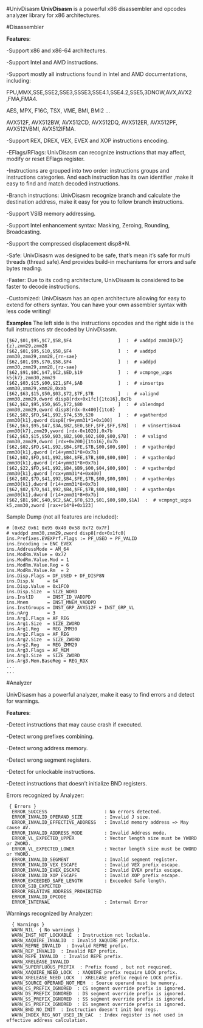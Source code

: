 #UnivDisasm
**UnivDisasm** is a powerful x86 disassembler and opcodes analyzer library for x86 architectures.

#Disassembler

**Features**:

-Support x86 and x86-64 architectures.

-Support Intel and AMD instructions.

-Support mostly all instructions found in Intel and AMD documentations, including:

FPU,MMX,SSE,SSE2,SSE3,SSSE3,SSE4.1,SSE4.2,SSE5,3DNOW,AVX,AVX2 ,FMA,FMA4.

AES, MPX, F16C, TSX, VME, BMI, BMI2 …

AVX512F, AVX512BW, AVX512CD, AVX512DQ, AVX512ER, AVX512PF, AVX512VBMI, AVX512IFMA.

-Support REX, DREX, VEX, EVEX and XOP instructions encoding.

-EFlags/RFlags: UnivDisasm can recognize instructions that may affect, modify or reset EFlags register. 

-Instructions are grouped into two order: instructions groups and instructions categories. And each instruction has its own identifier ,make it easy to find and match decoded instructions.

-Branch instructions: UnivDisasm recognize branch and calculate the destination address, make it easy for you to follow branch instructions. 

-Support VSIB memory addressing.

-Support Intel enhancement syntax: Masking, Zeroing, Rounding, Broadcasting.

-Support the compressed displacement disp8*N.

-Safe: UnivDisasm was designed to be safe, that’s mean it’s safe for multi threads (thread safe).And provides build-in mechanisms for errors and safe bytes reading.

-Faster: Due to its coding architecture, UnivDisasm is considered to be faster to decode instructions.

-Customized: UnivDisasm has an open architecture allowing for easy to extend for others syntax. You can have your own assembler syntax with less code writing!

**Examples**
The left side is the instructions opcodes and the right side is the full instructions str decoded by UnivDisasm.
```
[$62,$01,$95,$C7,$58,$F4                 ]  :  # vaddpd zmm30{k7}{z},zmm29,zmm28         
[$62,$01,$95,$10,$58,$F4                 ]  :  # vaddpd zmm30,zmm29,zmm28,{rn-sae}       
[$62,$01,$95,$70,$58,$F4                 ]  :  # vaddpd zmm30,zmm29,zmm28,{rz-sae}       
[$62,$91,$0C,$47,$C2,$ED,$19             ]  :  # vcmpnge_uqps k5{k7},zmm30,zmm29         
[$62,$03,$15,$00,$21,$F4,$AB             ]  :  # vinsertps xmm30,xmm29,xmm28,0xab        
[$62,$63,$15,$50,$03,$72,$7F,$7B         ]  :  # valignd zmm30,zmm29,dword disp8[rdx+0x1fc]{1to16},0x7b
[$62,$62,$95,$50,$65,$72,$80             ]  :  # vblendmpd zmm30,zmm29,qword disp8[rdx-0x400]{1to8}
[$62,$02,$FD,$41,$92,$74,$39,$20         ]  :  # vgatherdpd zmm30{k1},qword disp8[r9+ymm31*1+0x100]
[$62,$63,$95,$47,$3A,$B2,$E0,$EF,$FF,$FF,$7B]  :  # vinserti64x4 zmm30{k7},zmm29,yword [rdx-0x1020],0x7b
[$62,$63,$15,$50,$03,$B2,$00,$02,$00,$00,$7B]  :  # valignd zmm30,zmm29,dword [rdx+0x200]{1to16},0x7b
[$62,$02,$FD,$41,$92,$B4,$FE,$7B,$00,$00,$00]  :  # vgatherdpd zmm30{k1},qword [r14+ymm31*8+0x7b]
[$62,$02,$FD,$41,$92,$B4,$FE,$7B,$00,$00,$00]  :  # vgatherdpd zmm30{k1},qword [r14+ymm31*8+0x7b]
[$62,$22,$FD,$41,$92,$B4,$B9,$00,$04,$00,$00]  :  # vgatherdpd zmm30{k1},qword [rcx+ymm31*4+0x400]
[$62,$02,$7D,$41,$92,$B4,$FE,$7B,$00,$00,$00]  :  # vgatherdps zmm30{k1},dword [r14+zmm31*8+0x7b]
[$62,$02,$7D,$41,$92,$B4,$FE,$7B,$00,$00,$00]  :  # vgatherdps zmm30{k1},dword [r14+zmm31*8+0x7b]
[$62,$B1,$0C,$40,$C2,$AC,$F0,$23,$01,$00,$00,$1A]  :  # vcmpngt_uqps k5,zmm30,zword [rax+r14*8+0x123]
```

Sample Dump (not all features are included):
```
# [0x62 0x61 0x95 0x40 0x58 0x72 0x7F]
# vaddpd zmm30,zmm29,zword disp8[rdx+0x1fc0]
ins.Prefixes.EVEXPrf.Flags := PF_USED + PF_VALID
ins.Encoding := ENC_EVEX
ins.AddressMode = AM_64
ins.ModRm.Value = 0x72
ins.ModRm.Value.Mod = 1
ins.ModRm.Value.Reg = 6
ins.ModRm.Value.Rm  = 2
ins.Disp.Flags = DF_USED + DF_DISP8N
ins.Disp.N     = 64
ins.Disp.Value = 0x1FC0
ins.Disp.Size  = SIZE_WORD
ins.InstID     = INST_ID_VADDPD
ins.Mnem       = INST_MNEM_VADDPD
ins.InstGroups = INST_GRP_AVX512F + INST_GRP_VL
ins.nArg       = 3 
ins.Arg1.Flags = AF_REG
ins.Arg1.Size  = SIZE_ZWORD
ins.Arg1.Reg   = REG_ZMM30
ins.Arg2.Flags = AF_REG
ins.Arg2.Size  = SIZE_ZWORD
ins.Arg2.Reg   = REG_ZMM29
ins.Arg3.Flags = AF_MEM
ins.Arg3.Size  = SIZE_ZWORD
ins.Arg3.Mem.BaseReg = REG_RDX
...
...
```
#Analyzer

UnivDisasm has a powerful analyzer, make it easy to find errors and detect for warnings.

**Features**:

-Detect instructions that may cause crash if executed.

-Detect wrong prefixes combining.

-Detect wrong address memory.

-Detect wrong segment registers.

-Detect for unlockable instructions.

-Detect instructions that doesn’t initialize BND registers.

Errors recognized by Analyzer:
```
 { Errors }
  ERROR_SUCCESS                     : No errors detected.
  ERROR_INVALID_OPERAND_SIZE        : Invalid J size.
  ERROR_INVALID_EFFECTIVE_ADDRESS   : Invalid memory address => May cause AV.
  ERROR_INVALID_ADDRESS_MODE        : Invalid Address mode.
  ERROR_VL_EXPECTED_UPPER           : Vector length size must be YWORD or ZWORD.
  ERROR_VL_EXPECTED_LOWER           : Vector length size must be OWORD or YWORD.
  ERROR_INVALID_SEGMENT        		: Invalid segment register.
  ERROR_INVALID_VEX_ESCAPE    		: Invalid VEX prefix escape.
  ERROR_INVALID_EVEX_ESCAPE  		: Invalid EVEX prefix escape.
  ERROR_INVALID_XOP_ESCAPE  		: Invalid XOP prefix escape.
  ERROR_EXCEEDED_SAFE_LENGTH 	    : Exceeded Safe length.
  ERROR_SIB_EXPECTED 
  ERROR_RELATIVE_ADDRESS_PROHIBITED 
  ERROR_INVALID_OPCODE 
  ERROR_INTERNAL  					: Internal Error
```

Warnings recognized by Analyzer:
```
  { Warnings }
  WARN_NIL  { No warnings }
  WARN_INST_NOT_LOCKABLE  : Instruction not lockable.
  WARN_XAQUIRE_INVALID  : Invalid XAQUIRE prefix.
  WARN_REPNE_INVALID  : Invalid REPNE prefix.
  WARN_REP_INVALID  : Invalid REP prefix.
  WARN_REPE_INVALID  : Invalid REPE prefix.
  WARN_XRELEASE_INVALID 
  WARN_SUPERFLUOUS_PREFIX  : Prefix found , but not required.
  WARN_XAQUIRE_NEED_LOCK  : XAQUIRE prefix require LOCK prefix.
  WARN_XRELEASE_NEED_LOCK  : XRELEASE prefix require LOCK prefix.
  WARN_SOURCE_OPERAND_NOT_MEM  : Source operand must be memory.
  WARN_CS_PREFIX_IGNORED  : CS segment override prefix is ignored.
  WARN_DS_PREFIX_IGNORED  : DS segment override prefix is ignored.
  WARN_SS_PREFIX_IGNORED  : SS segment override prefix is ignored.
  WARN_ES_PREFIX_IGNORED  : ES segment override prefix is ignored.
  WARN_BND_NO_INIT  : Instruction doesn't init bnd regs.
  WARN_INDEX_REG_NOT_USED_IN_EAC  : Index register is not used in effective address calculation.
```
